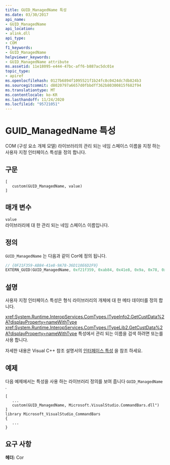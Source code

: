 ```yaml
---
title: GUID_ManagedName 특성
ms.date: 03/30/2017
api_name:
- GUID_ManagedName
api_location:
- alink.dll
api_type:
- COM
f1_keywords:
- GUID_ManagedName
helpviewer_keywords:
- GUID_ManagedName attribute
ms.assetid: 11e18095-e444-47bc-aff6-b887ac5dc01e
topic_type:
- apiref
ms.openlocfilehash: 0127b6894f1095521f1b24fc8c0424dc7db824b3
ms.sourcegitcommit: d8020797a6657d0fbbdff362b80300815f682f94
ms.translationtype: MT
ms.contentlocale: ko-KR
ms.lasthandoff: 11/24/2020
ms.locfileid: "95721051"
---
```

# <a name="guid_managedname-attribute"></a>GUID_ManagedName 특성

COM (구성 요소 개체 모델) 라이브러리의 관리 되는 네임 스페이스 이름을 지정 하는 사용자 지정 인터페이스 특성을 정의 합니다.  
  
## <a name="syntax"></a>구문  
  
```idl
[  
   custom(GUID_ManagedName, value)  
]  
```  
  
## <a name="parameters"></a>매개 변수  

 `value`  
 라이브러리에 대 한 관리 되는 네임 스페이스 이름입니다.  
  
## <a name="definition"></a>정의  

 `GUID_ManagedName` 는 다음과 같이 Cor에 정의 됩니다.  
  
```cpp
// {0F21F359-AB84-41e8-9A78-36D110E6D2F9}  
EXTERN_GUID(GUID_ManagedName, 0xf21f359, 0xab84, 0x41e8, 0x9a, 0x78, 0x36, 0xd1, 0x10, 0xe6, 0xd2, 0xf9);  
```  
  
## <a name="remarks"></a>설명  

 사용자 지정 인터페이스 특성은 형식 라이브러리의 개체에 대 한 메타 데이터를 정의 합니다.  
  
 <xref:System.Runtime.InteropServices.ComTypes.ITypeInfo2.GetCustData%2A?displayProperty=nameWithType> <xref:System.Runtime.InteropServices.ComTypes.ITypeLib2.GetCustData%2A?displayProperty=nameWithType> 특성에서 관리 되는 이름을 검색 하려면 또는를 사용 합니다.  
  
 자세한 내용은 Visual C++ 참조 설명서의 [인터페이스 특성](/cpp/windows/attributes/interface-attributes) 을 참조 하세요.  
  
## <a name="example"></a>예제  

 다음 예제에서는 특성을 사용 하는 라이브러리 정의를 보여 줍니다 `GUID_ManagedName` .  
  
```idl
[  
   ...  
   custom(GUID_ManagedName, Microsoft.VisualStudio.CommandBars.dll")  
]  
library Microsoft_VisualStudio_CommandBars  
{  
   ...  
}  
```  
  
## <a name="requirements"></a>요구 사항  

 **헤더:** Cor
